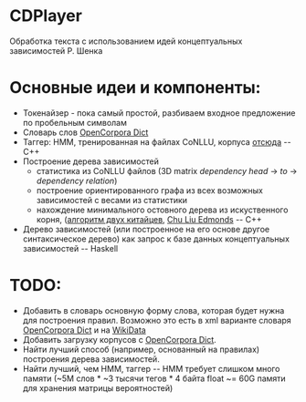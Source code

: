 # CDPlayer

Обработка текста с использованием идей концептуальных зависимостей Р. Шенка

# Основные идеи и компоненты:

- Токенайзер - пока самый простой, разбиваем входное предложение по пробельным символам
- Словарь слов [OpenCorpora Dict](https://opencorpora.org)
- Таггер: HMM, тренированная на файлах CoNLLU, корпуса [отсюда](https://github.com/natasha/corus) -- C++
- Построение дерева зависимостей
    - статистика из CoNLLU файлов (3D matrix *dependency head* -> *to* -> *dependency relation*)
    - построение ориентированного графа из всех возможных зависимостей с весами из статистики
    - нахождение минимального остовного дерева из искуственного корня, ([алгоритм двух китайцев](https://codeforces.com/blog/entry/20079), [Chu Liu Edmonds](https://en.wikipedia.org/wiki/Edmonds%27_algorithm) -- C++
- Дерево зависимостей (или построенное на его основе другое синтаксическое дерево) как запрос к базе данных концептуальных зависимостей -- Haskell

# TODO:

- Добавить в словарь основную форму слова, которая будет нужна для построения правил. Возможно это есть в xml варианте словаря [OpenCorpora Dict](https://opencorpora.org) и на [WikiData](https://www.wikidata.org)
- Добавить загрузку корпусов с [OpenCorpora Dict](https://opencorpora.org).
- Найти лучший способ (например, основанный на правилах) построения дерева зависимостей.
- Найти лучший, чем HMM, таггер -- HMM требует слишком много памяти (~5M слов * ~3 тысячи тегов * 4 байта float ~= 60G памяти для хранения матрицы вероятностей)
